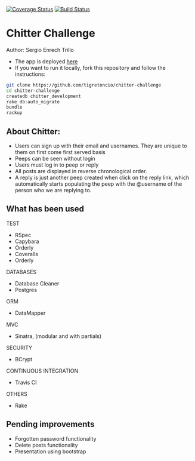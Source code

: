 [![Coverage Status](https://coveralls.io/repos/github/tigretoncio/chitter-challenge/badge.svg?branch=master)](https://coveralls.io/github/tigretoncio/chitter-challenge?branch=master) [![Build Status](https://travis-ci.org/tigretoncio/chitter-challenge.svg?branch=master)](https://travis-ci.org/tigretoncio/chitter-challenge)

Chitter Challenge
=================

Author: Sergio Enrech Trillo


* The app is deployed [here](https://cheeter-challenge-sergio.herokuapp.com)
* If you want to run it locally, fork this repository and follow the instructions:

```sh
git clone https://github.com/tigretoncio/chitter-challenge
cd chitter-challenge
createdb chitter_development
rake db:auto_migrate
bundle
rackup
```

About Chitter:
------

* Users can sign up with their email and usernames.  They are unique to them on first come first served basis
* Peeps can be seen without login
* Users must log in to peep or reply
* All posts are displayed in reverse chronological order.
* A reply is just another peep created when click on the reply link, which automatically starts populating the peep with the @username of the person who we are replying to.


What has been used
------
TEST

* RSpec
* Capybara
* Orderly
* Coveralls
* Orderly

DATABASES

* Database Cleaner
* Postgres

ORM

* DataMapper

MVC

* Sinatra, (modular and with partials)

SECURITY

* BCrypt

CONTINUOUS INTEGRATION

* Travis CI

OTHERS

* Rake



Pending improvements
-------------
* Forgotten password functionality
* Delete posts functionality
* Presentation using bootstrap

